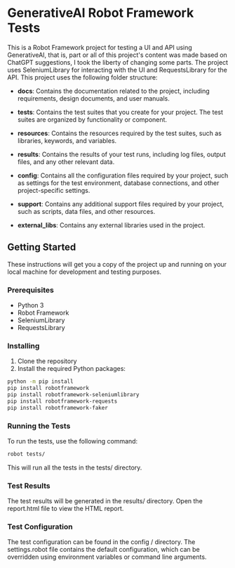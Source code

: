# GenerativeAI Robot Framework Tests

This is a Robot Framework project for testing a UI and API using GenerativeAI, that is, part or all of this project's content was made based on ChatGPT suggestions, I took the liberty of changing some parts. The project uses SeleniumLibrary for interacting with the UI and RequestsLibrary for the API. This project uses the following folder structure:

- **docs**: Contains the documentation related to the project, including requirements, design documents, and user manuals.

- **tests**: Contains the test suites that you create for your project. The test suites are organized by functionality or component.

- **resources**: Contains the resources required by the test suites, such as libraries, keywords, and variables.

- **results**: Contains the results of your test runs, including log files, output files, and any other relevant data.

- **config**: Contains all the configuration files required by your project, such as settings for the test environment, database connections, and other project-specific settings.

- **support**: Contains any additional support files required by your project, such as scripts, data files, and other resources.

- **external_libs**: Contains any external libraries used in the project.

## Getting Started

These instructions will get you a copy of the project up and running on your local machine for development and testing purposes.

### Prerequisites

- Python 3
- Robot Framework
- SeleniumLibrary
- RequestsLibrary

### Installing

1. Clone the repository
2. Install the required Python packages:

```sh
python -m pip install
pip install robotframework
pip install robotframework-seleniumlibrary
pip install robotframework-requests
pip install robotframework-faker
```

### Running the Tests

To run the tests, use the following command:

```sh
robot tests/
```

This will run all the tests in the tests/ directory.

### Test Results

The test results will be generated in the results/ directory. Open the report.html file to view the HTML report.

### Test Configuration

The test configuration can be found in the config / directory. The settings.robot file contains the default configuration, which can be overridden using environment variables or command line arguments.

